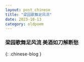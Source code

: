 ```yaml
---
layout: post_chinese
title: "梁园歌舞足风流"
date: 2023-10-13
category: oldpoem
---
```


### 梁园歌舞足风流 美酒如刀解断愁
{: .chinese-blog }